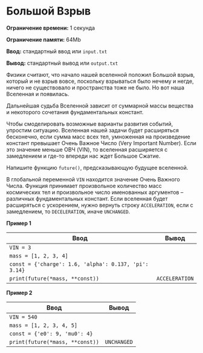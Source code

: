 # Большой Взрыв

**Ограничение времени:** 1 секунда

**Ограничение памяти:** 64Mb

**Ввод:** стандартный ввод или `input.txt`

**Вывод:** стандартный вывод или `output.txt`

Физики считают, что начало нашей вселенной положил Большой взрыв, который и не взрыв вовсе, поскольку взрываться было нечему и негде, ничего не существовало и пространства тоже не было. Но вот наша Вселенная и появилась.

Дальнейшая судьба Вселенной зависит от суммарной массы вещества и некоторого сочетания фундаментальных констант.

Чтобы смоделировать возможные варианты развития событий, упростим ситуацию. Вселенная нашей задачи будет расширяться бесконечно, если сумма масс всех тел, умноженная на произведение констант превышает Очень Важное Число (Very Important Number). Если это значение меньше ОВЧ (VIN), то вселенная расширяется с замедлением и где-то впереди нас ждет Большое Сжатие.

Напишите функцию `future()`, предсказывающую будущее вселенной.

В глобальной переменной `VIN` находится значение Очень Важного Числа.
Функция принимает произвольное количество масс космических тел и произвольное число именованных аргументов – различных фундаментальных констант.
Если вселенная будет расширяться с ускорением, нужно вернуть строку `ACCELERATION`, если с замедлением, то `DECELERATION`, иначе `UNCHANGED`.

**Пример 1**

| Ввод                                                     | Вывод        |
| -------------------------------------------------------- | ----------- |
| `VIN = 3`                                              |             |
| `mass = [1, 2, 3, 4]`                                   |             |
| `const = {'charge': 1.6, 'alpha': 0.137, 'pi': 3.14}` |             |
| `print(future(*mass, **const))`                         | `ACCELERATION` |

**Пример 2**

| Ввод                    | Вывод        |
| ----------------------- | ----------- |
| `VIN = 540`             |             |
| `mass = [1, 2, 3, 4, 5]` |             |
| `const = {'e0': 9, 'mu0': 4}` |             |
| `print(future(*mass, **const))` | `UNCHANGED` |